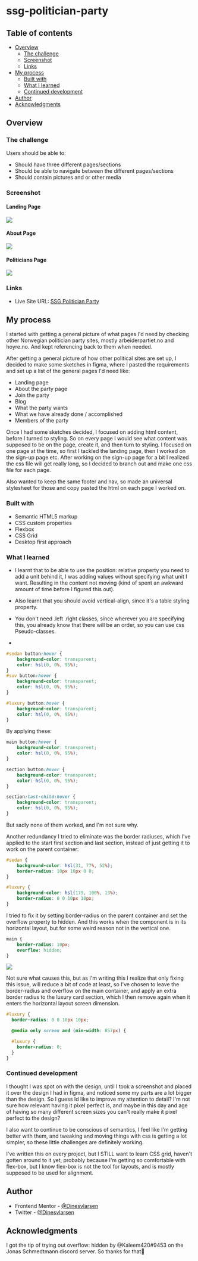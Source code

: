 # ssg-politician-party

## Table of contents

- [Overview](#overview)
  - [The challenge](#the-challenge)
  - [Screenshot](#screenshot)
  - [Links](#links)
- [My process](#my-process)
  - [Built with](#built-with)
  - [What I learned](#what-i-learned)
  - [Continued development](#continued-development)
- [Author](#author)
- [Acknowledgments](#acknowledgments)

## Overview

### **The challenge**

Users should be able to:

- Should have three different pages/sections
- Should be able to navigate between the different pages/sections
- Should contain pictures and or other media

### **Screenshot**

#### **Landing Page**

![](assets\Screenshots\landing-page.png)

#### **About Page**

![](assets\Screenshots\about-ssg.png)

#### **Politicians Page**

![](assets\Screenshots\politicians-ssg.png)

### **Links**

- Live Site URL: [SSG Politician Party](https://dinesvlarsen.github.io/ssg-politician-party/)

## **My process**

I started with getting a general picture of what pages I'd need by checking other Norwegian politician party sites, mostly arbeiderpartiet.no and hoyre.no. And kept referencing back to them when needed.

After getting a general picture of how other political sites are set up, I decided to make some sketches in figma, where I pasted the requirements and set up a list of the general pages I'd need like:

- Landing page
- About the party page
- Join the party
- Blog
- What the party wants
- What we have already done / accomplished
- Members of the party

Once I had some sketches decided, I focused on adding html content, before I turned to styling. So on every page I would see what content was supposed to be on the page, create it, and then turn to styling.
I focused on one page at the time, so first I tackled the landing page, then I worked on the sign-up page etc. After working on the sign-up page for a bit I realized the css file will get really long, so I decided to branch out and make one css file for each page.

Also wanted to keep the same footer and nav, so made an universal stylesheet for those and copy pasted the html on each page I worked on.

### **Built with**

- Semantic HTML5 markup
- CSS custom properties
- Flexbox
- CSS Grid
- Desktop first approach

### **What I learned**

- I learnt that to be able to use the position: relative property you need to add a unit behind it, I was adding values without specifying what unit I want. Resulting in the content not moving (kind of spent an awkward amount of time before I figured this out).

- Also learnt that you should avoid vertical-align, since it's a table styling property.

- You don't need .left .right classes, since wherever you are specifying this, you already know that there will be an order, so you can use css Pseudo-classes.

-

```css
#sedan button:hover {
	background-color: transparent;
	color: hsl(0, 0%, 95%);
}
#suv button:hover {
	background-color: transparent;
	color: hsl(0, 0%, 95%);
}

#luxury button:hover {
	background-color: transparent;
	color: hsl(0, 0%, 95%);
}
```

By applying these:

```css
main button:hover {
	background-color: transparent;
	color: hsl(0, 0%, 95%);
}

section button:hover {
	background-color: transparent;
	color: hsl(0, 0%, 95%);
}

section:last-child:hover {
	background-color: transparent;
	color: hsl(0, 0%, 95%);
}
```

But sadly none of them worked, and I'm not sure why.

Another redundancy I tried to eliminate was the border radiuses, which I've applied to the start first section and last section, instead of just getting it to work on the parent container:

```css
#sedan {
	background-color: hsl(31, 77%, 52%);
	border-radius: 10px 10px 0 0;
}

#luxury {
	background-color: hsl(179, 100%, 13%);
	border-radius: 0 0 10px 10px;
}
```

I tried to fix it by setting border-radius on the parent container and set the overflow property to hidden. And this works when the component is in its horizontal layout, but for some weird reason not in the vertical one.

```css
main {
	border-radius: 10px;
	overflow: hidden;
}
```

![](screenshots/overflow-hidden-not-working-on-mobile-view.png)

Not sure what causes this, but as I'm writing this I realize that only fixing this issue, will reduce a bit of code at least, so I've chosen to leave the border-radius and overflow on the main container, and apply an extra border radius to the luxury card section, which I then remove again when it enters the horizontal layout screen dimension.

```css
#luxury {
  border-radius: 0 0 10px 10px;

  @media only screen and (min-width: 857px) {

  #luxury {
    border-radius: 0;
  }
}
```

### Continued development

I thought I was spot on with the design, until I took a screenshot and placed it over the design I had in figma, and noticed some my parts are a lot bigger than the design. So I guess Id like to improve my attention to detail? I'm not sure how relevant having it pixel perfect is, and maybe in this day and age of having so many different screen sizes you can't really make it pixel perfect to the design?

I also want to continue to be conscious of semantics, I feel like I'm getting better with them, and tweaking and moving things with css is getting a lot simpler, so these little challenges are definitely working.

I've written this on every project, but I STILL want to learn CSS grid, haven't gotten around to it yet, probably because I'm getting so comfortable with flex-box, but I know flex-box is not the tool for layouts, and is mostly supposed to be used for alignment.

## Author

- Frontend Mentor - [@Dinesvlarsen](https://www.frontendmentor.io/profile/dinesvlarsen)
- Twitter - [@Dinesvlarsen](https://twitter.com/Dinesvlarsen)

## Acknowledgments

I got the tip of trying out overflow: hidden by @Kaleem420#9453 on the Jonas Schmedtmann discord server. So thanks for that🙏
